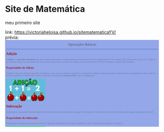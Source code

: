 # Site de Matemática
meu primeiro site

link: https://victoriaheloisa.github.io/sitematematicaYV/
<br>
prévia: <img src="Screenshot 2022-10-12 00.51.47.png" alt="">
